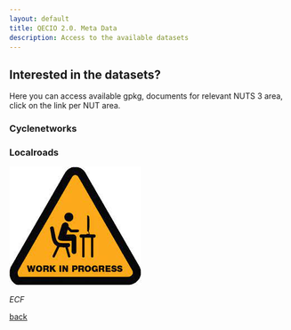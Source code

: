 ```yaml
---
layout: default
title: QECIO 2.0. Meta Data
description: Access to the available datasets
---
```


## Interested in the datasets? 
Here you can access available gpkg, documents for relevant NUTS 3 area, click on the link per NUT area. 

### Cyclenetworks

### Localroads
![Drag Racing](download.jpg)

_ECF_

[back](./)
